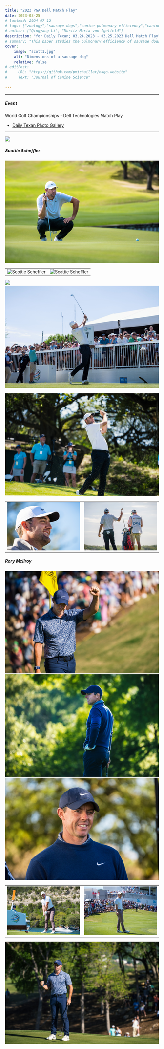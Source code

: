 ```yaml
---
title: "2023 PGA Dell Match Play" 
date: 2023-03-25
# lastmod: 2024-07-12
# tags: ["zoology","sausage dogs","canine pulmonary efficiency","canine science","experimental zoology"]
# author: ["Qingyang Li", "Moritz-Maria von Igelfeld"]
description: "for Daily Texan; 03.24.2023 - 03.25.2023 Dell Match Play" 
# summary: "This paper studies the pulmonary efficiency of sausage dogs through several experiments." 
cover:
    image: "scott1.jpg"
    alt: "Dimensions of a sausage dog"
    relative: false
# editPost:
#     URL: "https://github.com/pmichaillat/hugo-website"
#     Text: "Journal of Canine Science"

---
```


---

<!-- ##### Download

+ [Paper](paper2.pdf)
+ [Online appendix](appendix2.pdf)
+ [Code and data](https://github.com/pmichaillat/wunk)

--- -->

##### Event

World Golf Championships - Dell Technologies Match Play
+ [Daily Texan Photo Gallery](https://thedailytexan.com/2023/03/27/photo-gallery-dell-match-play/)

---

<!-- ##### Figure 2: Dimensions of a sausage dog -->

![](image1.jpg)


##### Scottie Scheffler

![](scott1.jpg)
<table>
  <tr>
    <td><img src="scott2.jpg" alt="Scottie Scheffler" width="427"></td>
    <td><img src="scott3.jpg" alt="Scottie Scheffler" width="427"></td>
  </tr>
</table>

![](scott4.jpg)
![](scott5.jpg)
<!-- ![](scott6.jpg) -->
![](scott7.jpg)

<table>
  <tr>
    <td><img src="scott6.jpg" alt="Scottie Scheffler" width="427"></td>
    <td><img src="scott8.jpg" alt="Scottie Scheffler" width="427"></td>
  </tr>
</table>

##### Rory McIlroy

![](rory1.jpg)
![](rory2.jpg)
![](rory3.jpg)
<table>
  <tr>
    <td><img src="rory4.jpg" alt="Rory McIlroy" width="427.44"></td>
    <td><img src="rory5.jpg" alt="Rory McIlroy" width="427.44"></td>
  </tr>
</table>

![](rory6.jpg)



<!-- Prinzel, Florianus, and Moritz-Maria von Igelfeld. 2004. "The Finer Points of Sausage Dogs." *Journal of Canine Science* 43 (2): 89–109. http://www.alexandermccallsmith.com/book/the-finer-points-of-sausage-dogs.

```BibTeX
@article{PI04,
author = {Florianus Prinzel and Moritz-Maria von Igelfeld},
year = {2004},
title ={The Finer Points of Sausage Dogs},
journal = {Journal of Canine Science},
volume = {43},
number = {2},
pages = {89--109},
url = {http://www.alexandermccallsmith.com/book/the-finer-points-of-sausage-dogs}}
```

---

##### Related material

+ [Presentation slides](presentation2.pdf)
+ [Wikipedia entry](https://en.wikipedia.org/wiki/The_Finer_Points_of_Sausage_Dogs) -->
